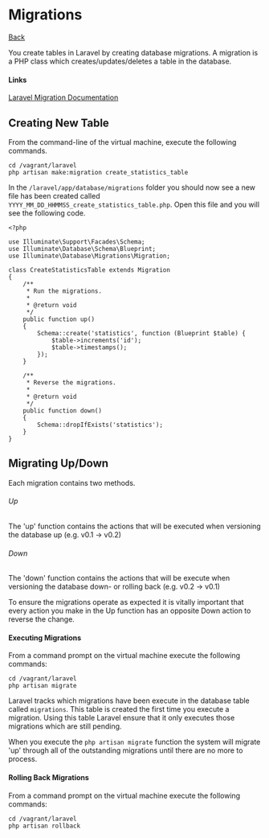 # Migrations

[Back](../README.MD)

You create tables in Laravel by creating database migrations. A migration is a PHP class
which creates/updates/deletes a table in the database.

#### Links

[Laravel Migration Documentation](https://laravel.com/docs/5.0/migrations#creating-migrations)

## Creating New Table

From the command-line of the virtual machine, execute the following commands.

```
cd /vagrant/laravel
php artisan make:migration create_statistics_table
``` 

In the `/laravel/app/database/migrations` folder you should now see a new file has been
created called `YYYY_MM_DD_HHMMSS_create_statistics_table.php`. Open this file and you
will see the following code.

```
<?php

use Illuminate\Support\Facades\Schema;
use Illuminate\Database\Schema\Blueprint;
use Illuminate\Database\Migrations\Migration;

class CreateStatisticsTable extends Migration
{
    /**
     * Run the migrations.
     *
     * @return void
     */
    public function up()
    {
        Schema::create('statistics', function (Blueprint $table) {
            $table->increments('id');
            $table->timestamps();
        });
    }

    /**
     * Reverse the migrations.
     *
     * @return void
     */
    public function down()
    {
        Schema::dropIfExists('statistics');
    }
}

```

## Migrating Up/Down

Each migration contains two methods.

###### Up

The 'up' function contains the actions that will be executed when versioning the
database up (e.g. v0.1 -> v0.2)

###### Down

The 'down' function contains the actions that will be execute when versioning the
database down- or rolling back (e.g. v0.2 -> v0.1)

To ensure the migrations operate as expected it is vitally important that every
action you make in the Up function has an opposite Down action to reverse the change.

#### Executing Migrations

From a command prompt on the virtual machine execute the following commands:

```
cd /vagrant/laravel
php artisan migrate
```

Laravel tracks which migrations have been execute in the database table called
`migrations`. This table is created the first time you execute a migration. Using
this table Laravel ensure that it only executes those migrations which are still
pending.

When you execute the `php artisan migrate` function the system will migrate 'up'
through all of the outstanding migrations until there are no more to process.

#### Rolling Back Migrations

From a command prompt on the virtual machine execute the following commands:

```
cd /vagrant/laravel
php artisan rollback
```
